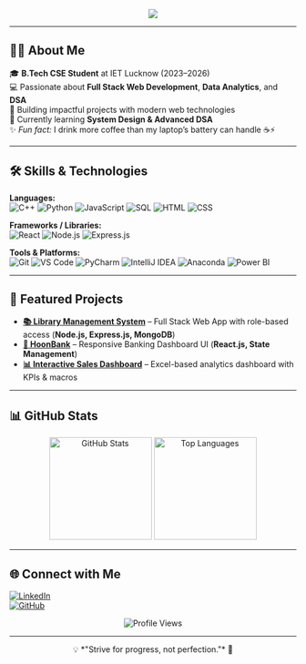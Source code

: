 <!-- Typing SVG -->
<p align="center">
  <a href="https://github.com/Satyashil1210">
    <img src="https://readme-typing-svg.demolab.com?font=Fira+Code&size=22&pause=1000&color=36BCF7&center=true&vCenter=true&width=500&lines=Hi+There!+👋;I'm+Satyashil+Gaur;Full+Stack+Developer+%26+Data+Enthusiast;Open+Source+Contributor;Lifelong+Learner+💡" />
  </a>
</p>

---

## 🧑‍💻 About Me  
🎓 **B.Tech CSE Student** at IET Lucknow (2023–2026)  
💻 Passionate about **Full Stack Web Development**, **Data Analytics**, and **DSA**  
🚀 Building impactful projects with modern web technologies  
🌱 Currently learning **System Design & Advanced DSA**  
✨ *Fun fact:* I drink more coffee than my laptop’s battery can handle ☕⚡  

---

## 🛠️ Skills & Technologies  

**Languages:**  
![C++](https://img.shields.io/badge/C++-00599C?style=for-the-badge&logo=c%2B%2B&logoColor=white)
![Python](https://img.shields.io/badge/Python-3776AB?style=for-the-badge&logo=python&logoColor=white)
![JavaScript](https://img.shields.io/badge/JavaScript-F7DF1E?style=for-the-badge&logo=javascript&logoColor=black)
![SQL](https://img.shields.io/badge/SQL-336791?style=for-the-badge&logo=postgresql&logoColor=white)
![HTML](https://img.shields.io/badge/HTML-E34F26?style=for-the-badge&logo=html5&logoColor=white)
![CSS](https://img.shields.io/badge/CSS-1572B6?style=for-the-badge&logo=css3&logoColor=white)

**Frameworks / Libraries:**  
![React](https://img.shields.io/badge/React-20232A?style=for-the-badge&logo=react&logoColor=61DAFB)
![Node.js](https://img.shields.io/badge/Node.js-339933?style=for-the-badge&logo=node.js&logoColor=white)
![Express.js](https://img.shields.io/badge/Express.js-000000?style=for-the-badge&logo=express&logoColor=white)

**Tools & Platforms:**  
![Git](https://img.shields.io/badge/Git-F05032?style=for-the-badge&logo=git&logoColor=white)
![VS Code](https://img.shields.io/badge/VS_Code-007ACC?style=for-the-badge&logo=visualstudiocode&logoColor=white)
![PyCharm](https://img.shields.io/badge/PyCharm-21D789?style=for-the-badge&logo=pycharm&logoColor=white)
![IntelliJ IDEA](https://img.shields.io/badge/IntelliJ_IDEA-000000?style=for-the-badge&logo=intellijidea&logoColor=white)
![Anaconda](https://img.shields.io/badge/Anaconda-44A833?style=for-the-badge&logo=anaconda&logoColor=white)
![Power BI](https://img.shields.io/badge/Power_BI-F2C811?style=for-the-badge&logo=powerbi&logoColor=black)

---

## 🚀 Featured Projects  

- **[📚 Library Management System](https://github.com/Satyashil1210/Library-Management-System)** – Full Stack Web App with role-based access (**Node.js, Express.js, MongoDB**)  
- **[🏦 HoonBank](https://github.com/Satyashil1210/HoonBank)** – Responsive Banking Dashboard UI (**React.js, State Management**)  
- **[📊 Interactive Sales Dashboard](https://github.com/Satyashil1210/Interactive-Sales-Dashboard)** – Excel-based analytics dashboard with KPIs & macros  

---

## 📊 GitHub Stats  

<p align="center">
  <img src="https://github-readme-stats.vercel.app/api?username=Satyashil1210&show_icons=true&theme=radical" alt="GitHub Stats" height="180"/>
  <img src="https://github-readme-stats.vercel.app/api/top-langs/?username=Satyashil1210&layout=compact&theme=radical" alt="Top Languages" height="180"/>
</p>

---

## 🌐 Connect with Me  

[![LinkedIn](https://img.shields.io/badge/LinkedIn-Satyashil_Gaur-blue?style=for-the-badge&logo=linkedin&logoColor=white)](https://linkedin.com/in/satyashilgaur)  
[![GitHub](https://img.shields.io/badge/GitHub-Satyashil1210-black?style=for-the-badge&logo=github&logoColor=white)](https://github.com/Satyashil1210)  

<p align="center">
  <img src="https://komarev.com/ghpvc/?username=Satyashil1210&style=for-the-badge&color=blue" alt="Profile Views"/>
</p>

---

<p align="center">💡 *"Strive for progress, not perfection."* 🚀</p>
